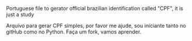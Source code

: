 Portuguese file to gerator official brazilian identification called "CPF", it is just a study

Arquivo para gerar CPF simples, por favor me ajude, sou iniciante tanto no gitHub como no Python. Faça um fork, vamos aprender.

